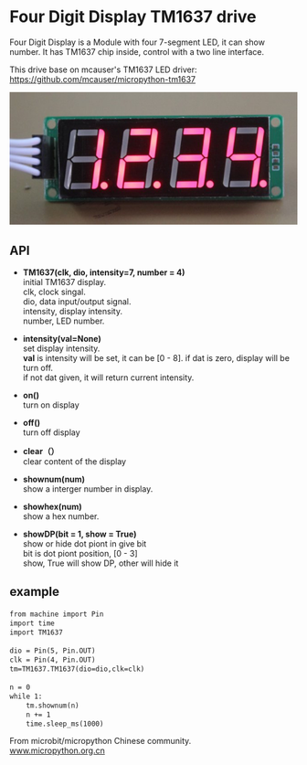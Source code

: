 # Four Digit Display TM1637 drive

Four Digit Display is a Module with four 7-segment LED, it can show number. It has TM1637 chip inside, control with a two line interface.  

This drive base on mcauser's TM1637 LED driver:  
https://github.com/mcauser/micropython-tm1637

![](4-LED.jpg)


## API

* **TM1637(clk, dio, intensity=7, number = 4)**  
initial TM1637 display.  
clk, clock singal.  
dio, data input/output signal.  
intensity, display intensity.  
number, LED number.  

* **intensity(val=None)**  
set display intensity.  
**val** is intensity will be set, it can be [0 - 8]. if dat is zero, display will be turn off.  
if not dat given, it will return current intensity.

* **on()**  
turn on display  

* **off()**  
turn off display  

* **clear（）**  
clear content of the display  

* **shownum(num)**  
show a interger number in display.  

* **showhex(num)**  
show a hex number.  

* **showDP(bit = 1, show = True)**  
show or hide dot piont in give bit  
bit is dot piont position, [0 - 3]  
show, True will show DP, other will hide it  

## example


```
from machine import Pin
import time
import TM1637

dio = Pin(5, Pin.OUT)
clk = Pin(4, Pin.OUT)
tm=TM1637.TM1637(dio=dio,clk=clk)

n = 0
while 1:
    tm.shownum(n)
    n += 1
    time.sleep_ms(1000)
```

From microbit/micropython Chinese community.  
www.micropython.org.cn

